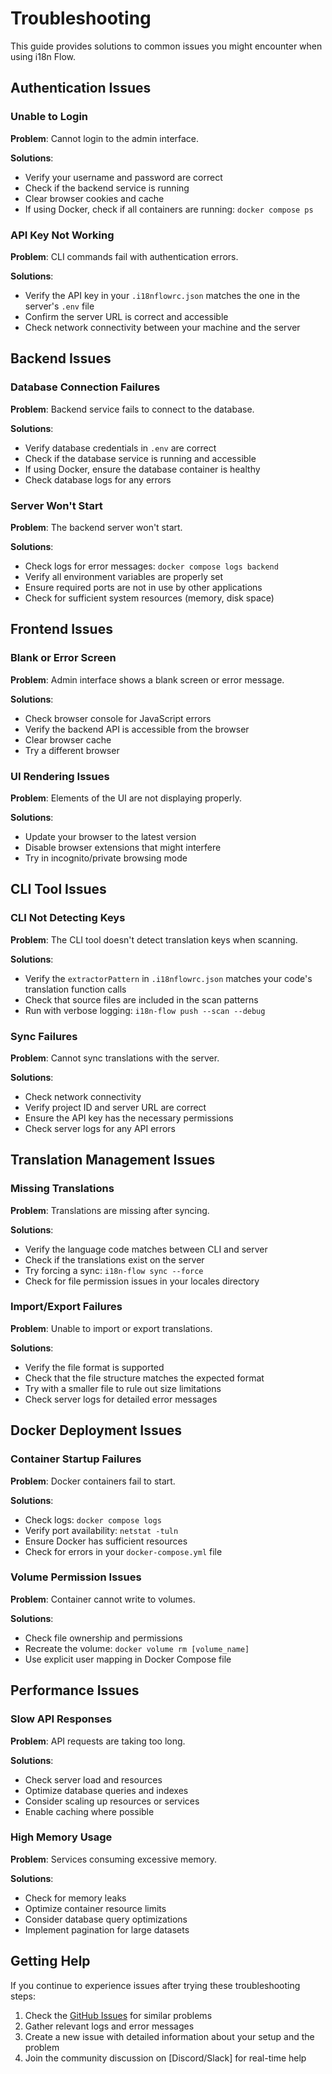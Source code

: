 # Troubleshooting

This guide provides solutions to common issues you might encounter when using i18n Flow.

## Authentication Issues

### Unable to Login

**Problem**: Cannot login to the admin interface.

**Solutions**:

- Verify your username and password are correct
- Check if the backend service is running
- Clear browser cookies and cache
- If using Docker, check if all containers are running: `docker compose ps`

### API Key Not Working

**Problem**: CLI commands fail with authentication errors.

**Solutions**:

- Verify the API key in your `.i18nflowrc.json` matches the one in the server's `.env` file
- Confirm the server URL is correct and accessible
- Check network connectivity between your machine and the server

## Backend Issues

### Database Connection Failures

**Problem**: Backend service fails to connect to the database.

**Solutions**:

- Verify database credentials in `.env` are correct
- Check if the database service is running and accessible
- If using Docker, ensure the database container is healthy
- Check database logs for any errors

### Server Won't Start

**Problem**: The backend server won't start.

**Solutions**:

- Check logs for error messages: `docker compose logs backend`
- Verify all environment variables are properly set
- Ensure required ports are not in use by other applications
- Check for sufficient system resources (memory, disk space)

## Frontend Issues

### Blank or Error Screen

**Problem**: Admin interface shows a blank screen or error message.

**Solutions**:

- Check browser console for JavaScript errors
- Verify the backend API is accessible from the browser
- Clear browser cache
- Try a different browser

### UI Rendering Issues

**Problem**: Elements of the UI are not displaying properly.

**Solutions**:

- Update your browser to the latest version
- Disable browser extensions that might interfere
- Try in incognito/private browsing mode

## CLI Tool Issues

### CLI Not Detecting Keys

**Problem**: The CLI tool doesn't detect translation keys when scanning.

**Solutions**:

- Verify the `extractorPattern` in `.i18nflowrc.json` matches your code's translation function calls
- Check that source files are included in the scan patterns
- Run with verbose logging: `i18n-flow push --scan --debug`

### Sync Failures

**Problem**: Cannot sync translations with the server.

**Solutions**:

- Check network connectivity
- Verify project ID and server URL are correct
- Ensure the API key has the necessary permissions
- Check server logs for any API errors

## Translation Management Issues

### Missing Translations

**Problem**: Translations are missing after syncing.

**Solutions**:

- Verify the language code matches between CLI and server
- Check if the translations exist on the server
- Try forcing a sync: `i18n-flow sync --force`
- Check for file permission issues in your locales directory

### Import/Export Failures

**Problem**: Unable to import or export translations.

**Solutions**:

- Verify the file format is supported
- Check that the file structure matches the expected format
- Try with a smaller file to rule out size limitations
- Check server logs for detailed error messages

## Docker Deployment Issues

### Container Startup Failures

**Problem**: Docker containers fail to start.

**Solutions**:

- Check logs: `docker compose logs`
- Verify port availability: `netstat -tuln`
- Ensure Docker has sufficient resources
- Check for errors in your `docker-compose.yml` file

### Volume Permission Issues

**Problem**: Container cannot write to volumes.

**Solutions**:

- Check file ownership and permissions
- Recreate the volume: `docker volume rm [volume_name]`
- Use explicit user mapping in Docker Compose file

## Performance Issues

### Slow API Responses

**Problem**: API requests are taking too long.

**Solutions**:

- Check server load and resources
- Optimize database queries and indexes
- Consider scaling up resources or services
- Enable caching where possible

### High Memory Usage

**Problem**: Services consuming excessive memory.

**Solutions**:

- Check for memory leaks
- Optimize container resource limits
- Consider database query optimizations
- Implement pagination for large datasets

## Getting Help

If you continue to experience issues after trying these troubleshooting steps:

1. Check the [GitHub Issues](https://github.com/ilukemagic/i18n-flow/issues) for similar problems
2. Gather relevant logs and error messages
3. Create a new issue with detailed information about your setup and the problem
4. Join the community discussion on [Discord/Slack] for real-time help
